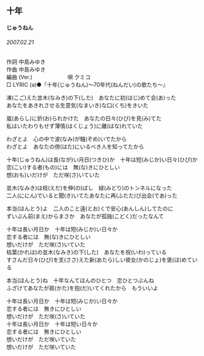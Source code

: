## 十年
#### じゅうねん
###### 2007.02.21

作詞     中島みゆき　　　　　   
作曲      中島みゆき  　　　   
編曲 (Ver.)   　　　　　　
唄   クミコ　　        
□ LYRIC (a)●『十年(じゅうねん)～70年代(ねんだい)の歌たち～』   
   
凍(こご)えた並木(なみき)の下(した)　あなたに初(はじ)めて会(あ)った   
あなたをあきれさせる生意気(なまいき)な口(くち)をきいた   
   
嵐(あらし)に折(お)られかけた　あなたの日々(ひび)を見(み)てた   
私はいたわりもせず薄情(はくじょう)に離(はな)れていた   
   
わざとよ　心の中で波(なみ)が騒(ぞめ)いでたから   
わざとよ　あなたの傍(はた)にいるべき人を知ってたから   
   
十年(じゅうねん)は長(なが)い月日(つきひ)か　十年は短(みじか)い日々(ひび)か   
恋(こい)する者(もの)には　無(な)きにひとしい   
想(おも)いだけが　ただ咲(さ)いていた   
   
   
並木(なみき)は枝(えだ)を伸(の)ばし　緑(みどり)のトンネルになった   
二人(ににん)でいると聞(き)いてたあなたに再(ふたた)び出会(であ)った   
   
本当(ほんとう)よ　二人のこと遠(とお)くで安心(あんしん)してたのに   
ずいぶん前(まえ)からまさか　あなたが孤独(こどく)だったなんて   
   
十年は長い月日か　十年は短(みじか)い日々か   
恋する者には　無(な)きにひとしい   
想いだけが　ただ咲(さ)いていた   
枯葉(かれは)の並木(なみき)の下(した)　あなたを祝(いわ)っている   
すさんだ日々(ひび)を支(ささ)えた新(あたら)しい彼女(かのじょ)を褒(ほ)めている   
   
本当(ほんとう)ね　十年なんてほんのひとつ　恋ひとつぶんね   
ふざけてあなたが肩(かた)を抱(だ)いてくれたから　もういいよ   
   
十年は長い月日か　十年は短(みじか)い日々か   
恋する者には　無きにひとしい   
想いだけが　ただ咲(さ)いていた   
十年は長い月日か　十年は短い日々か   
恋する者には　無きにひとしい   
想いだけが　ただ咲いていた   
想いだけが　ただ咲いていた   